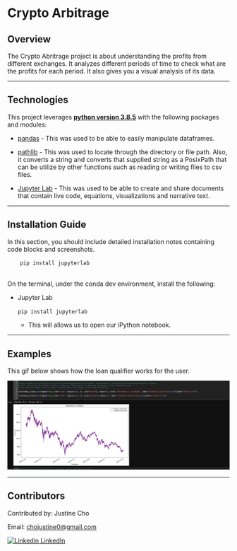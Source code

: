 

# Crypto Arbitrage


## Overview

The Crypto Abritrage project is about understanding the profits from different exchanges. It analyzes different periods of time to check what are the profits for each period. It also gives you a visual analysis of its data.

---

## Technologies

This project leverages **[python version 3.8.5](https://www.python.org/downloads/)** with the following packages and modules:

* [pandas](https://pandas.pydata.org/docs/) - This was used to be able to easily manipulate dataframes.

* [pathlib](https://docs.python.org/3/library/pathlib.html) - This was used to locate through the directory or file path. Also, it converts a string and converts that supplied string as a PosixPath that can be utilize by other functions such as reading or writing files to csv files.

* [Jupyter Lab](https://jupyterlab.readthedocs.io/en/stable/) - This was used to be able to create and share documents that contain live code, equations, visualizations and narrative text.

---

## Installation Guide

In this section, you should include detailed installation notes containing code blocks and screenshots.

```python
    pip install jupyterlab
 
```

On the terminal, under the conda dev environment, install the following:
 * Jupyter Lab 

    `pip install jupyterlab`

    - This will allows us to open our iPython notebook.

---

## Examples

This gif below shows how the loan qualifier works for the user.

![Sample Line Plot](./images/lineplot_sample.jpeg)

---

## Contributors


Contributed by: Justine Cho

Email: chojustine0@gmail.com

[![Linkedin](https://i.stack.imgur.com/gVE0j.png) LinkedIn](https://www.linkedin.com/in/justinecho)

